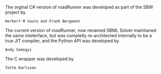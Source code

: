 The orginal C# version of roadRunner was developed as part of the SBW project by
		 
    Herbert M Sauro and Frank Bergmann
		  
The current version of roadRunner, now renamed SBML Solver maintianed the same
inteterface, but was completly re-architected internally to be a true JIT
compiler, and the Python API was developed by 

    Andy Somogyi
 
The C wrapper was developed by 

    Totte Karlsson
